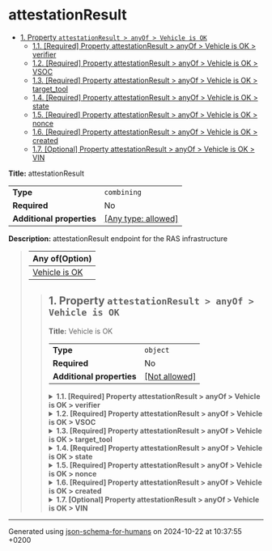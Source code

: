 # attestationResult

- [1. Property `attestationResult > anyOf > Vehicle is OK`](#anyOf_i0)
  - [1.1. [Required] Property attestationResult > anyOf > Vehicle is OK > verifier](#anyOf_i0_verifier)
  - [1.2. [Required] Property attestationResult > anyOf > Vehicle is OK > VSOC](#anyOf_i0_VSOC)
  - [1.3. [Required] Property attestationResult > anyOf > Vehicle is OK > target_tool](#anyOf_i0_target_tool)
  - [1.4. [Required] Property attestationResult > anyOf > Vehicle is OK > state](#anyOf_i0_state)
  - [1.5. [Required] Property attestationResult > anyOf > Vehicle is OK > nonce](#anyOf_i0_nonce)
  - [1.6. [Required] Property attestationResult > anyOf > Vehicle is OK > created](#anyOf_i0_created)
  - [1.7. [Optional] Property attestationResult > anyOf > Vehicle is OK > VIN](#anyOf_i0_VIN)

**Title:** attestationResult

|                           |                                                                           |
| ------------------------- | ------------------------------------------------------------------------- |
| **Type**                  | `combining`                                                               |
| **Required**              | No                                                                        |
| **Additional properties** | [[Any type: allowed]](# "Additional Properties of any type are allowed.") |

**Description:** attestationResult endpoint for the RAS infrastructure

<blockquote>

| Any of(Option)             |
| -------------------------- |
| [Vehicle is OK](#anyOf_i0) |

<blockquote>

## <a name="anyOf_i0"></a>1. Property `attestationResult > anyOf > Vehicle is OK`

**Title:** Vehicle is OK

|                           |                                                         |
| ------------------------- | ------------------------------------------------------- |
| **Type**                  | `object`                                                |
| **Required**              | No                                                      |
| **Additional properties** | [[Not allowed]](# "Additional Properties not allowed.") |

<details>
<summary>
<strong> <a name="anyOf_i0_verifier"></a>1.1. [Required] Property attestationResult > anyOf > Vehicle is OK > verifier</strong>  

</summary>
<blockquote>

|              |          |
| ------------ | -------- |
| **Type**     | `string` |
| **Required** | Yes      |

**Description:** ID of the verifier (usually ID18)

</blockquote>
</details>

<details>
<summary>
<strong> <a name="anyOf_i0_VSOC"></a>1.2. [Required] Property attestationResult > anyOf > Vehicle is OK > VSOC</strong>  

</summary>
<blockquote>

|              |          |
| ------------ | -------- |
| **Type**     | `string` |
| **Required** | Yes      |

**Description:** ID of the VSOC (usually ID08)

</blockquote>
</details>

<details>
<summary>
<strong> <a name="anyOf_i0_target_tool"></a>1.3. [Required] Property attestationResult > anyOf > Vehicle is OK > target_tool</strong>  

</summary>
<blockquote>

|              |          |
| ------------ | -------- |
| **Type**     | `string` |
| **Required** | Yes      |

**Description:** ID of the tool for the RAS result

</blockquote>
</details>

<details>
<summary>
<strong> <a name="anyOf_i0_state"></a>1.4. [Required] Property attestationResult > anyOf > Vehicle is OK > state</strong>  

</summary>
<blockquote>

|              |           |
| ------------ | --------- |
| **Type**     | `integer` |
| **Required** | Yes       |

**Description:** status of the attestation result

| Restrictions |        |
| ------------ | ------ |
| **Minimum**  | &ge; 0 |

</blockquote>
</details>

<details>
<summary>
<strong> <a name="anyOf_i0_nonce"></a>1.5. [Required] Property attestationResult > anyOf > Vehicle is OK > nonce</strong>  

</summary>
<blockquote>

|              |          |
| ------------ | -------- |
| **Type**     | `string` |
| **Required** | Yes      |

**Description:** random nonce of the request

</blockquote>
</details>

<details>
<summary>
<strong> <a name="anyOf_i0_created"></a>1.6. [Required] Property attestationResult > anyOf > Vehicle is OK > created</strong>  

</summary>
<blockquote>

|              |             |
| ------------ | ----------- |
| **Type**     | `string`    |
| **Required** | Yes         |
| **Format**   | `date-time` |

**Description:** timestamp of the message in ISO-8601 (UTC)

</blockquote>
</details>

<details>
<summary>
<strong> <a name="anyOf_i0_VIN"></a>1.7. [Optional] Property attestationResult > anyOf > Vehicle is OK > VIN</strong>  

</summary>
<blockquote>

|              |          |
| ------------ | -------- |
| **Type**     | `string` |
| **Required** | No       |

**Description:** vehicle identification number of the vehicle

</blockquote>
</details>

</blockquote>

</blockquote>

----------------------------------------------------------------------------------------------------------------------------
Generated using [json-schema-for-humans](https://github.com/coveooss/json-schema-for-humans) on 2024-10-22 at 10:37:55 +0200